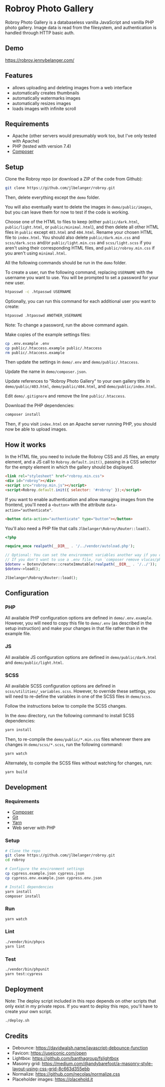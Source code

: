 # Robroy Photo Gallery

Robroy Photo Gallery is a databaseless vanilla JavaScript and vanilla PHP photo gallery. Image data is read from the filesystem, and authentication is handled through HTTP basic auth.

## Demo

https://robroy.jennybelanger.com/

## Features

- allows uploading and deleting images from a web interface
- automatically creates thumbnails
- automatically watermarks images
- automatically resizes images
- loads images with infinite scroll

## Requirements

- Apache (other servers would presumably work too, but I've only tested with Apache)
- PHP (tested with version 7.4)
- [Composer](https://getcomposer.org/)

## Setup

Clone the Robroy repo (or download a ZIP of the code from Github):

``` bash
git clone https://github.com/jlbelanger/robroy.git
```

Then, delete everything except the `demo` folder.

You will also eventually want to delete the images in `demo/public/images`, but you can leave them for now to test if the code is working.

Choose one of the HTML to files to keep (either `public/dark.html`, `public/light.html`, or `public/minimal.html`), and then delete all other HTML files in `public` except `403.html` and `404.html`. Rename your chosen HTML file to `index.html`. You should also delete `public/dark.min.css` and `scss/dark.scss` and/or `public/light.min.css` and `scss/light.scss` if you aren't using their corresponding HTML files, and `public/robroy.min.css` if you aren't using `minimal.html`.

All the following commands should be run in the `demo` folder.

To create a user, run the following command, replacing `USERNAME` with the username you want to use. You will be prompted to set a password for your new user.

``` bash
htpasswd -c .htpasswd USERNAME
```

Optionally, you can run this command for each additional user you want to create:

``` bash
htpasswd .htpasswd ANOTHER_USERNAME
```

Note: To change a password, run the above command again.

Make copies of the example settings files:

``` bash
cp .env.example .env
cp public/.htaccess.example public/.htaccess
rm public/.htaccess.example
```

Then update the settings in `demo/.env` and `demo/public/.htaccess`.

Update the name in `demo/composer.json`.

Update references to "Robroy Photo Gallery" to your own gallery title in `demo/public/403.html`, `demo/public/404.html`, and `demo/public/index.html`.

Edit `demo/.gitignore` and remove the line `public/.htaccess`.

Download the PHP dependencies:

``` bash
composer install
```

Then, if you visit `index.html` on an Apache server running PHP, you should now be able to upload images.

## How it works

In the HTML file, you need to include the Robroy CSS and JS files, an empty element, and a JS call to `Robroy.default.init()`, passing in a CSS selector for the empty element in which the gallery should be displayed.

``` html
<link rel="stylesheet" href="robroy.min.css">
<div id="robroy"></div>
<script src="robroy.min.js"></script>
<script>Robroy.default.init({ selector: '#robroy' });</script>
```

If you want to enable authentication and allow managing images from the frontend, you'll need a `<button>` with the attribute `data-action="authenticate"`.

``` html
<button data-action="authenticate" type="button"></button>
```

You'll also need a PHP file that calls `Jlbelanger\Robroy\Router::load()`.

``` php
<?php

require_once realpath(__DIR__ . '/../vendor/autoload.php');

// Optional: You can set the environment variables another way if you choose.
// If you don't want to use a .env file, run `composer remove vlucas/phpdotenv` and remove the two lines below.
$dotenv = Dotenv\Dotenv::createImmutable(realpath(__DIR__ . '/../'));
$dotenv->load();

Jlbelanger\Robroy\Router::load();
```

## Configuration

### PHP

All available PHP configuration options are defined in `demo/.env.example`. However, you will need to copy this file to `demo/.env` (as described in the setup instruction) and make your changes in that file rather than in the example file.

### JS

All available JS configuration options are defined in `demo/public/dark.html` and `demo/public/light.html`.

### SCSS

All available SCSS configuration options are defined in `scss/utilities/_variables.scss`. However, to override these settings, you will need to re-define the variables in one of the SCSS files in `demo/scss`.

Follow the instructions below to compile the SCSS changes.

In the `demo` directory, run the following command to install SCSS dependencies:

``` bash
yarn install
```

Then, to re-compile the `demo/public/*.min.css` files whenever there are changes in `demo/scss/*.scss`, run the following command:

``` bash
yarn watch
```

Alternately, to compile the SCSS files without watching for changes, run:

``` bash
yarn build
```

## Development

### Requirements

- [Composer](https://getcomposer.org/)
- [Git](https://git-scm.com/)
- [Yarn](https://classic.yarnpkg.com/en/docs/install)
- Web server with PHP

### Setup

``` bash
# Clone the repo
git clone https://github.com/jlbelanger/robroy.git
cd robroy

# Configure the environment settings
cp cypress.example.json cypress.json
cp cypress.env.example.json cypress.env.json

# Install dependencies
yarn install
composer install
```

### Run

``` bash
yarn watch
```

### Lint

``` bash
./vendor/bin/phpcs
yarn lint
```

### Test

``` bash
./vendor/bin/phpunit
yarn test:cypress
```

## Deployment

Note: The deploy script included in this repo depends on other scripts that only exist in my private repos. If you want to deploy this repo, you'll have to create your own script.

``` bash
./deploy.sh
```

## Credits

- Debounce: https://davidwalsh.name/javascript-debounce-function
- Favicon: https://useiconic.com/open
- Lightbox: https://github.com/banthagroup/fslightbox
- Masonry grid: https://medium.com/@andybarefoot/a-masonry-style-layout-using-css-grid-8c663d355ebb
- Normalize: https://github.com/necolas/normalize.css
- Placeholder images: https://placehold.it
